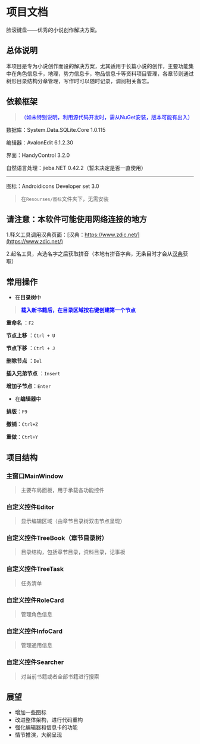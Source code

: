 # 项目文档
脸滚键盘——优秀的小说创作解决方案。

## 总体说明

本项目是专为小说创作而设的解决方案，尤其适用于长篇小说的创作，主要功能集中在角色信息卡，地理，势力信息卡，物品信息卡等资料项目管理，各章节则通过树形目录结构分章管理，写作时可以随时记录，调阅相关备忘。

## 依赖框架
><font color=#0000FF >（如未特别说明，利用源代码开发时，需从NuGet安装，版本可能有出入）</font>

数据库：System.Data.SQLite.Core 1.0.115

编辑器：AvalonEdit 6.1.2.30

界面：HandyControl 3.2.0

自然语言处理：jieba.NET 0.42.2（暂未决定是否一直使用）

---

图标：Androidicons Developer set 3.0
>在`Resourses/图标`文件夹下，无需安装

## 请注意：本软件可能使用网络连接的地方

1.释义工具调用汉典页面：[汉典：https://www.zdic.net/](https://www.zdic.net/)

2.起名工具，点选名字之后获取拼音（本地有拼音字典，无条目时才会从[汉典](https://www.zdic.net/)获取）

## 常用操作
- 在**目录树**中

><font color=#0000FF >**载入新书籍后，在目录区域按右键创建第一个节点**</font>

**重命名** ：`F2`

**节点上移** ：`Ctrl + U`

**节点下移** ：`Ctrl + J`

**删除节点** ：`Del`

**插入兄弟节点** ：`Insert`

**增加子节点**：`Enter`


- 在**编辑器**中

**排版**：`F9`

**撤销**：`Ctrl+Z`

**重做**：`Ctrl+Y`

## 项目结构

### 主窗口MainWindow
> 主要布局面板，用于承载各功能控件

### 自定义控件Editor
> 显示编辑区域（由章节目录树双击节点呈现）

### 自定义控件TreeBook（章节目录树）
> 目录结构，包括章节目录，资料目录，记事板

### 自定义控件TreeTask
>任务清单

### 自定义控件RoleCard
> 管理角色信息

### 自定义控件InfoCard
> 管理通用信息

### 自定义控件Searcher
> 对当前书籍或者全部书籍进行搜索

## 展望
* 增加一些图标
* 改进整体架构，进行代码重构
* 强化编辑器和信息卡的功能
* 情节推演，大纲呈现